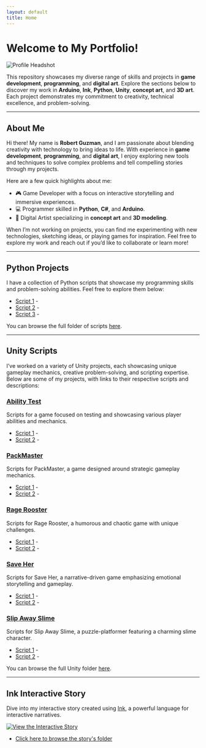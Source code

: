 ```yaml
---
layout: default
title: Home
---
```


<link rel="stylesheet" href="/_assets/_styles/main.css">

# Welcome to My Portfolio!

![Profile Headshot](_assets/_images/Headshot.jpg)

This repository showcases my diverse range of skills and projects in **game development**, **programming**, and **digital art**. Explore the sections below to discover my work in **Arduino**, **Ink**, **Python**, **Unity**, **concept art**, and **3D art**. Each project demonstrates my commitment to creativity, technical excellence, and problem-solving.

---

  ## About Me

  Hi there! My name is **Robert Guzman**, and I am passionate about blending creativity with technology to bring ideas to life. With experience in **game development**, **programming**, and **digital art**, I enjoy exploring new tools and techniques to solve complex problems and tell compelling stories through my projects.

  Here are a few quick highlights about me:
  - 🎮 Game Developer with a focus on interactive storytelling and immersive experiences.
  - 💻 Programmer skilled in **Python**, **C#**, and **Arduino**.
  - 🎨 Digital Artist specializing in **concept art** and **3D modeling**.

  When I’m not working on projects, you can find me experimenting with new technologies, sketching ideas, or playing games for inspiration. Feel free to explore my work and reach out if you’d like to collaborate or learn more!

---

## Python Projects

I have a collection of Python scripts that showcase my programming skills and problem-solving abilities. Feel free to explore them below:

- [Script 1](python/bmi.py) -
- [Script 2](python/gradelist.py) -
- [Script 3](python/heart.py) -

You can browse the full folder of scripts [here](python/).

---

## Unity Scripts

I’ve worked on a variety of Unity projects, each showcasing unique gameplay mechanics, creative problem-solving, and scripting expertise. Below are some of my projects, with links to their respective scripts and descriptions:

### [Ability Test](unity/Ability-Test)
Scripts for a game focused on testing and showcasing various player abilities and mechanics.

- [Script 1](unity/Ability-Test/StunEffect.cs) -
- [Script 2](unity/Ability-Test/HealthSystem.cs) -

### [PackMaster](unity/PackMaster)
Scripts for PackMaster, a game designed around strategic gameplay mechanics.

- [Script 1](unity/PackMaster/AudioManager.cs) -
- [Script 2](unity/PackMaster/SplashScreenController.cs) -

### [Rage Rooster](unity/RageRooster)
Scripts for Rage Rooster, a humorous and chaotic game with unique challenges.

- [Script 1](unity/RageRooster/AnimationAndMovementController.cs) -
- [Script 2](unity/RageRooster/PauseMenu.cs) -

### [Save Her](unity/Save-Her)
Scripts for Save Her, a narrative-driven game emphasizing emotional storytelling and gameplay.

- [Script 1](unity/Save-Her/LootTable.cs) -
- [Script 2](unity/Save-Her/TreasureChest.cs) -

### [Slip Away Slime](unity/Slip-Away-Slime)
Scripts for Slip Away Slime, a puzzle-platformer featuring a charming slime character.

- [Script 1](unity/Slip-Away-Slime/PhaseAbility.cs) -
- [Script 2](unity/Slip-Away-Slime/VehicleMover.cs) -

You can browse the full Unity folder [here](unity/).

---

## Ink Interactive Story

Dive into my interactive story created using [Ink](https://www.inklestudios.com/ink/), a powerful language for interactive narratives.

[![View the Interactive Story](https://img.shields.io/badge/View-Interactive%20Story-blue?style=for-the-badge)](ink/index.html)

- [Click here to browse the story's folder](ink/)
